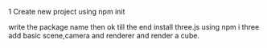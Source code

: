 1  Create new project using  npm  init

write  the package name
then ok till the end
install three.js using npm i three
add basic scene,camera and renderer and render a cube.

